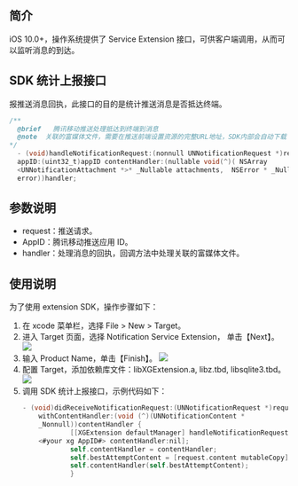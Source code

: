 
## 简介
iOS 10.0+，操作系统提供了 Service Extension 接口，可供客户端调用，从而可以监听消息的到达。


## SDK 统计上报接口
报推送消息回执，此接口的目的是统计推送消息是否抵达终端。
```objective-c
/**
  @brief   腾讯移动推送处理抵达到终端到消息                         
  @note  关联的富媒体文件，需要在推送前端设置资源的完整URL地址，SDK内部会自动下载        
*/
  - (void)handleNotificationRequest:(nonnull UNNotificationRequest *)request
  appID:(uint32_t)appID contentHandler:(nullable void(^)( NSArray
  <UNNotificationAttachment *>* _Nullable attachments,  NSError * _Nullable
  error))handler;
```

## 参数说明
- request：推送请求。
- AppID：腾讯移动推送应用 ID。
- handler：处理消息的回执，回调方法中处理关联的富媒体文件。  

## 使用说明 
为了使用 extension SDK，操作步骤如下：
1. 在 xcode 菜单栏，选择 File > New > Target。
2. 进入 Target 页面，选择 Notification Service Extension， 单击【Next】。  
![](https://main.qcloudimg.com/raw/329e2575a43a5bb168bb958df16b6110.jpg)
3. 输入 Product Name，单击【Finish】。
![](https://main.qcloudimg.com/raw/3cb4636238cf51b60afb9f5d05874077.png)
4. 配置 Target，添加依赖库文件：libXGExtension.a, libz.tbd, libsqlite3.tbd。
![](https://main.qcloudimg.com/raw/7587b8d1f108828b6289b402124b200b.jpg)
5. 调用 SDK 统计上报接口，示例代码如下：
	```Objective-C
	- (void)didReceiveNotificationRequest:(UNNotificationRequest *)request
		withContentHandler:(void (^)(UNNotificationContent *
		_Nonnull))contentHandler {
				[[XGExtension defaultManager] handleNotificationRequest:request appID:
		<#your xg AppID#> contentHandler:nil];
				self.contentHandler = contentHandler;
				self.bestAttemptContent = [request.content mutableCopy];
				self.contentHandler(self.bestAttemptContent);
				}
	```






